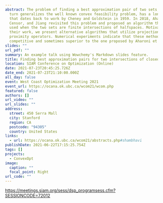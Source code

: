 ```yaml
---
abstract: The problem of finding a best approximation pair of two sets, which in
  turn generalizes the well known convex feasibility problem, has a long history
  that dates back to work by Cheney and Goldstein in 1959. In 2018, Aharoni,
  Censor, and Jiang revisited this problem and proposed an algorithm that can be
  used when the two sets are finite intersections of halfspaces. Motivated by
  their work, we present alternative algorithms that utilize projection and
  proximity operators. Numerical experiments indicate that these methods are
  competitive and sometimes superior to the one proposed by Aharoni et al.
slides: ""
url_pdf: ""
summary: An example talk using Wowchemy's Markdown slides feature.
title: Finding best approximation pairs for two intersections of closed convex sets
location: SIAM Conference on Optimization (Online)
date: 2021-07-23T20:45:25.726Z
date_end: 2021-07-23T21:10:00.000Z
all_day: false
event: West Coast Optimization Meeting 2021
event_url: https://ocana.ok.ubc.ca/wcom21/wcom.php
featured: false
authors: []
url_video: ""
url_slides: ""
address:
  street: 450 Serra Mall
  city: Stanford
  region: CA
  postcode: "94305"
  country: United States
links:
  - url: https://ocana.ok.ubc.ca/wcom21/abstracts.php#shambhavi
publishDate: 2021-06-22T17:15:25.754Z
tags: []
projects:
  - ConvexOpt
image:
  caption: ""
  focal_point: Right
url_code: ""
---
```

<https://meetings.siam.org/sess/dsp_programsess.cfm?SESSIONCODE=72012>
